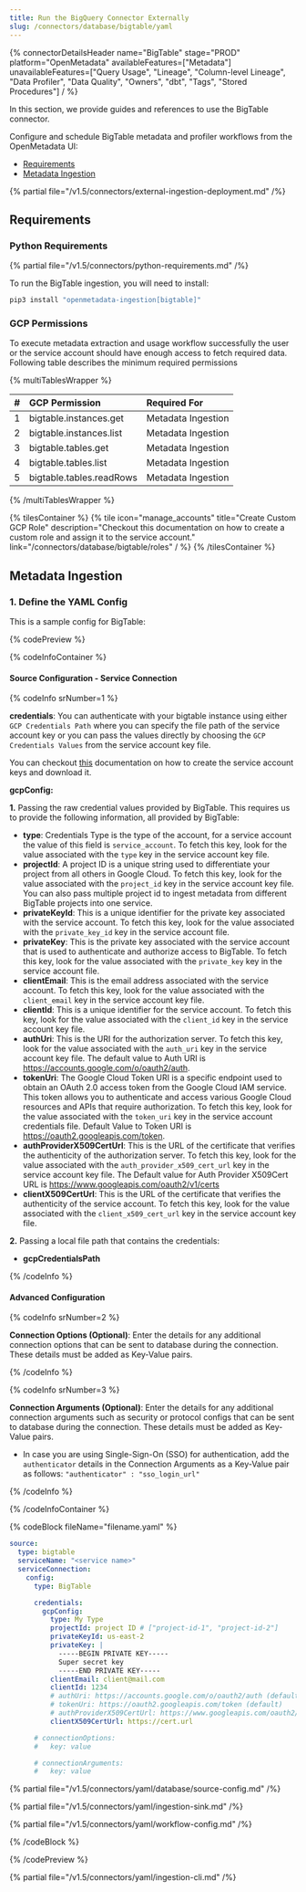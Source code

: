 ```yaml
---
title: Run the BigQuery Connector Externally
slug: /connectors/database/bigtable/yaml
---
```


{% connectorDetailsHeader
name="BigTable"
stage="PROD"
platform="OpenMetadata"
availableFeatures=["Metadata"]
unavailableFeatures=["Query Usage", "Lineage", "Column-level Lineage", "Data Profiler", "Data Quality", "Owners", "dbt", "Tags", "Stored Procedures"]
/ %}

In this section, we provide guides and references to use the BigTable connector.

Configure and schedule BigTable metadata and profiler workflows from the OpenMetadata UI:

- [Requirements](#requirements)
- [Metadata Ingestion](#metadata-ingestion)

{% partial file="/v1.5/connectors/external-ingestion-deployment.md" /%}

## Requirements

### Python Requirements

{% partial file="/v1.5/connectors/python-requirements.md" /%}

To run the BigTable ingestion, you will need to install:

```bash
pip3 install "openmetadata-ingestion[bigtable]"
```

### GCP Permissions

To execute metadata extraction and usage workflow successfully the user or the service account should have enough access to fetch required data. Following table describes the minimum required permissions

{% multiTablesWrapper %}

| #    | GCP Permission                | Required For            |
| :--- | :---------------------------- | :---------------------- |
| 1    | bigtable.instances.get        | Metadata Ingestion      |
| 2    | bigtable.instances.list       | Metadata Ingestion      |
| 3    | bigtable.tables.get           | Metadata Ingestion      |
| 4    | bigtable.tables.list          | Metadata Ingestion      |
| 5    | bigtable.tables.readRows      | Metadata Ingestion      |

{% /multiTablesWrapper %}

{% tilesContainer %}
{% tile
icon="manage_accounts"
title="Create Custom GCP Role"
description="Checkout this documentation on how to create a custom role and assign it to the service account."
link="/connectors/database/bigtable/roles"
  / %}
{% /tilesContainer %}

## Metadata Ingestion

### 1. Define the YAML Config

This is a sample config for BigTable:

{% codePreview %}

{% codeInfoContainer %}

#### Source Configuration - Service Connection

{% codeInfo srNumber=1 %}

**credentials**: 
You can authenticate with your bigtable instance using either `GCP Credentials Path` where you can specify the file path of the service account key or you can pass the values directly by choosing the `GCP Credentials Values` from the service account key file.

You can checkout [this](https://cloud.google.com/iam/docs/keys-create-delete#iam-service-account-keys-create-console) documentation on how to create the service account keys and download it.

**gcpConfig:**

**1.** Passing the raw credential values provided by BigTable. This requires us to provide the following information, all provided by BigTable:

  - **type**: Credentials Type is the type of the account, for a service account the value of this field is `service_account`. To fetch this key, look for the value associated with the `type` key in the service account key file.
  - **projectId**: A project ID is a unique string used to differentiate your project from all others in Google Cloud. To fetch this key, look for the value associated with the `project_id` key in the service account key file. You can also pass multiple project id to ingest metadata from different BigTable projects into one service.
  - **privateKeyId**: This is a unique identifier for the private key associated with the service account. To fetch this key, look for the value associated with the `private_key_id` key in the service account file.
  - **privateKey**: This is the private key associated with the service account that is used to authenticate and authorize access to BigTable. To fetch this key, look for the value associated with the `private_key` key in the service account file.
  - **clientEmail**: This is the email address associated with the service account. To fetch this key, look for the value associated with the `client_email` key in the service account key file.
  - **clientId**: This is a unique identifier for the service account. To fetch this key, look for the value associated with the `client_id` key in the service account key  file.
  - **authUri**: This is the URI for the authorization server. To fetch this key, look for the value associated with the `auth_uri` key in the service account key file. The default value to Auth URI is https://accounts.google.com/o/oauth2/auth.
  - **tokenUri**: The Google Cloud Token URI is a specific endpoint used to obtain an OAuth 2.0 access token from the Google Cloud IAM service. This token allows you to authenticate and access various Google Cloud resources and APIs that require authorization. To fetch this key, look for the value associated with the `token_uri` key in the service account credentials file. Default Value to Token URI is https://oauth2.googleapis.com/token.
  - **authProviderX509CertUrl**: This is the URL of the certificate that verifies the authenticity of the authorization server. To fetch this key, look for the value associated with the `auth_provider_x509_cert_url` key in the service account key file. The Default value for Auth Provider X509Cert URL is https://www.googleapis.com/oauth2/v1/certs
  - **clientX509CertUrl**: This is the URL of the certificate that verifies the authenticity of the service account. To fetch this key, look for the value associated with the `client_x509_cert_url` key in the service account key  file.

**2.**  Passing a local file path that contains the credentials:
  - **gcpCredentialsPath**

{% /codeInfo %}

#### Advanced Configuration

{% codeInfo srNumber=2 %}

**Connection Options (Optional)**: Enter the details for any additional connection options that can be sent to database during the connection. These details must be added as Key-Value pairs.

{% /codeInfo %}

{% codeInfo srNumber=3 %}

**Connection Arguments (Optional)**: Enter the details for any additional connection arguments such as security or protocol configs that can be sent to database during the connection. These details must be added as Key-Value pairs.

- In case you are using Single-Sign-On (SSO) for authentication, add the `authenticator` details in the Connection Arguments as a Key-Value pair as follows: `"authenticator" : "sso_login_url"`

{% /codeInfo %}

{% /codeInfoContainer %}

{% codeBlock fileName="filename.yaml" %}

```yaml {% isCodeBlock=true %}
source:
  type: bigtable
  serviceName: "<service name>"
  serviceConnection:
    config:
      type: BigTable
```
```yaml {% srNumber=1 %}
      credentials:
        gcpConfig:
          type: My Type
          projectId: project ID # ["project-id-1", "project-id-2"]
          privateKeyId: us-east-2
          privateKey: |
            -----BEGIN PRIVATE KEY-----
            Super secret key
            -----END PRIVATE KEY-----
          clientEmail: client@mail.com
          clientId: 1234
          # authUri: https://accounts.google.com/o/oauth2/auth (default)
          # tokenUri: https://oauth2.googleapis.com/token (default)
          # authProviderX509CertUrl: https://www.googleapis.com/oauth2/v1/certs (default)
          clientX509CertUrl: https://cert.url
```
```yaml {% srNumber=2 %}
      # connectionOptions:
      #   key: value
```
```yaml {% srNumber=3 %}
      # connectionArguments:
      #   key: value
```

{% partial file="/v1.5/connectors/yaml/database/source-config.md" /%}

{% partial file="/v1.5/connectors/yaml/ingestion-sink.md" /%}

{% partial file="/v1.5/connectors/yaml/workflow-config.md" /%}

{% /codeBlock %}

{% /codePreview %}

{% partial file="/v1.5/connectors/yaml/ingestion-cli.md" /%}
